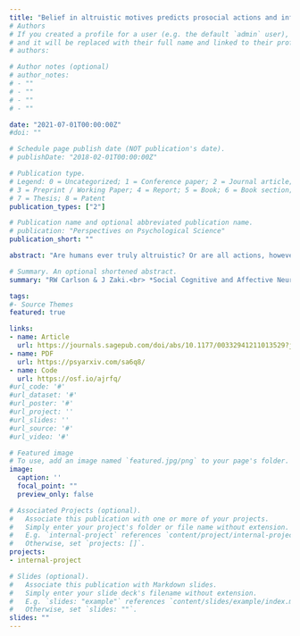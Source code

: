 ```yaml
---
title: "Belief in altruistic motives predicts prosocial actions and inferences"
# Authors
# If you created a profile for a user (e.g. the default `admin` user), write the username (folder name) here 
# and it will be replaced with their full name and linked to their profile.
# authors:

# Author notes (optional)
# author_notes:
# - ""
# - ""
# - ""
# - ""

date: "2021-07-01T00:00:00Z"
#doi: ""

# Schedule page publish date (NOT publication's date).
# publishDate: "2018-02-01T00:00:00Z"

# Publication type.
# Legend: 0 = Uncategorized; 1 = Conference paper; 2 = Journal article;
# 3 = Preprint / Working Paper; 4 = Report; 5 = Book; 6 = Book section;
# 7 = Thesis; 8 = Patent
publication_types: ["2"]

# Publication name and optional abbreviated publication name.
# publication: "Perspectives on Psychological Science"
publication_short: ""

abstract: "Are humans ever truly altruistic? Or are all actions, however noble, ultimately motivated by self-interest? Psychologists and philosophers have long grappled with this question, but few have considered laypeople’s beliefs about the nature of prosocial motives. Here we examine these beliefs and their social correlates across two experiments (N=445). We find that people tend to believe humans can be, and frequently are, altruistically motivated—echoing prior work. Moreover, people who more strongly believe in altruistic motives act more prosocially themselves—for instance, sacrificing greater amounts of money and time to help others—a relationship that holds even when controlling for trait empathy. People who believe in altruistic motives also judge other prosocial agents to be more genuinely kind, especially when agents’ motives are ambiguous. Lastly, people independently show a self-serving bias—believing their own motives for prosociality are more often altruistic than others’. Overall, this work suggests that believing in altruistic motives predicts the extent to which people both see altruism and act prosocially, possibly reflecting the self-fulfilling nature of such lay theories."

# Summary. An optional shortened abstract.
summary: "RW Carlson & J Zaki.<br> *Social Cognitive and Affective Neuroscience* "

tags:
#- Source Themes
featured: true

links:
- name: Article 
  url: https://journals.sagepub.com/doi/abs/10.1177/00332941211013529?journalCode=prxa
- name: PDF
  url: https://psyarxiv.com/sa6q8/
- name: Code 
  url: https://osf.io/ajrfq/
#url_code: '#'
#url_dataset: '#'
#url_poster: '#'
#url_project: ''
#url_slides: ''
#url_source: '#'
#url_video: '#'

# Featured image
# To use, add an image named `featured.jpg/png` to your page's folder. 
image:
  caption: ''
  focal_point: ""
  preview_only: false

# Associated Projects (optional).
#   Associate this publication with one or more of your projects.
#   Simply enter your project's folder or file name without extension.
#   E.g. `internal-project` references `content/project/internal-project/index.md`.
#   Otherwise, set `projects: []`.
projects:
- internal-project

# Slides (optional).
#   Associate this publication with Markdown slides.
#   Simply enter your slide deck's filename without extension.
#   E.g. `slides: "example"` references `content/slides/example/index.md`.
#   Otherwise, set `slides: ""`.
slides: ""
---
```


